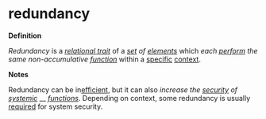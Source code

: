# redundancy

**Definition**

_Redundancy_ is a [_relational trait_](https://github.com/gcassel/Modular-Organization-Terminology/blob/master/terms/relational-trait.md) of a [_set_](https://github.com/gcassel/Modular-Organization-Terminology/blob/master/terms/set.md) _of_ [_elements_](https://github.com/gcassel/Modular-Organization-Terminology/blob/master/terms/element.md) which _each_ [_perform_](https://github.com/gcassel/Modular-Organization-Terminology/blob/master/terms/perform.md) _the same non-accumulative_ [_function_](https://github.com/gcassel/Modular-Organization-Terminology/blob/master/terms/function.md) within a [specific](https://github.com/gcassel/Modular-Organization-Terminology/blob/master/terms/specific.md) [context](https://github.com/gcassel/Modular-Organization-Terminology/blob/master/terms/context.md).

**Notes**

Redundancy can be in[efficient](https://github.com/gcassel/Modular-Organization-Terminology/blob/master/terms/efficiency.md), but it can also _increase the_ [_security_](https://github.com/gcassel/Modular-Organization-Terminology/blob/master/terms/secure.md) _of_ [_systemic_](https://github.com/gcassel/Modular-Organization-Terminology/blob/master/terms/system.md) __ [_functions_](https://github.com/gcassel/Modular-Organization-Terminology/blob/master/terms/function.md). Depending on context, some redundancy is usually [required](https://github.com/gcassel/Modular-Organization-Terminology/blob/master/terms/require.md) for system security.
